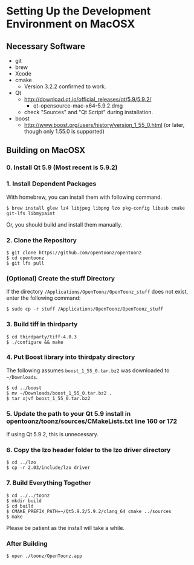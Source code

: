 
# Setting Up the Development Environment on MacOSX

## Necessary Software

- git
- brew
- Xcode
- cmake
  - Version 3.2.2 confirmed to work.
- Qt
  - http://download.qt.io/official_releases/qt/5.9/5.9.2/
    - qt-opensource-mac-x64-5.9.2.dmg
  - check "Sources" and "Qt Script" during installation.
- boost
  - http://www.boost.org/users/history/version_1_55_0.html (or later, though only 1.55.0 is supported)

## Building on MacOSX

### 0. Install Qt 5.9 (Most recent is 5.9.2)

### 1. Install Dependent Packages

With homebrew, you can install them with following command.

```
$ brew install glew lz4 libjpeg libpng lzo pkg-config libusb cmake git-lfs libmypaint
```

Or, you should build and install them manually.


### 2. Clone the Repository

```
$ git clone https://github.com/opentoonz/opentoonz
$ cd opentoonz
$ git lfs pull
```

### (Optional) Create the stuff Directory

If the directory `/Applications/OpenToonz/OpenToonz_stuff` does not exist, enter the following command:

```
$ sudo cp -r stuff /Applications/OpenToonz/OpenToonz_stuff
```

### 3. Build tiff in thirdparty

```
$ cd thirdparty/tiff-4.0.3
$ ./configure && make
```

### 4. Put Boost library into thirdpaty directory
The following assumes `boost_1_55_0.tar.bz2` was downloaded to `~/Downloads`.

```
$ cd ../boost
$ mv ~/Downloads/boost_1_55_0.tar.bz2 .
$ tar xjvf boost_1_55_0.tar.bz2
```

### 5. Update the path to your Qt 5.9 install in opentoonz/toonz/sources/CMakeLists.txt line 160 or 172 
If using Qt 5.9.2, this is unnecessary.

### 6. Copy the lzo header folder to the lzo driver directory

```
$ cd ../lzo
$ cp -r 2.03/include/lzo driver
```

### 7. Build Everything Together

```
$ cd ../../toonz
$ mkdir build
$ cd build
$ CMAKE_PREFIX_PATH=~/Qt5.9.2/5.9.2/clang_64 cmake ../sources
$ make
```

Please be patient as the install will take a while.

### After Building

```
$ open ./toonz/OpenToonz.app
```
